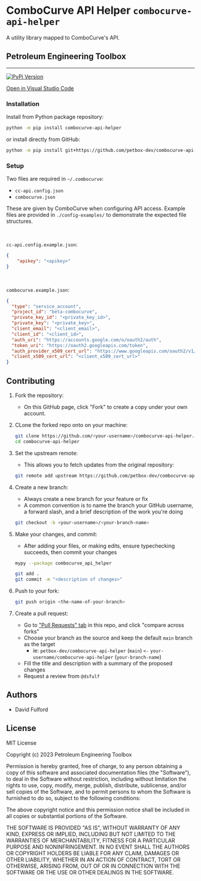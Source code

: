 # ComboCurve API Helper `combocurve-api-helper`

A utility library mapped to ComboCurve's API.

## Petroleum Engineering Toolbox

---

 [![PyPi Version](https://img.shields.io/pypi/v/combocurve-api-helper.svg "PyPi Version")](https://github.com/petbox-dev/combocurve-api-helper)

 [Open in Visual Studio Code](https://open.vscode.dev/petbox-dev/combocurve-api-helper)

### Installation

Install from Python package repository:

```bash
python -m pip install combocurve-api-helper
```

or install directly from GitHub:

```bash
python -m pip install git+https://github.com/petbox-dev/combocurve-api-helper.git@main
```

### Setup

Two files are required in `~/.combocurve`:

- `cc-api.config.json`  
- `combocurve.json`

These are given by ComboCurve when configuring API access. Example files are provided
in `./config-examples/` to demonstrate the expected file structures.

<br>

`cc-api.config.example.json`:
```json
{
    "apikey": "<apikey>"
}
 ```

<br>

`combocurve.example.json`:
```json
{
  "type": "service_account",
  "project_id": "beta-combocurve",
  "private_key_id": "<private_key_id>",
  "private_key": "<private_key>",
  "client_email": "<client_email>",
  "client_id": "<client_id>",
  "auth_uri": "https://accounts.google.com/o/oauth2/auth",
  "token_uri": "https://oauth2.googleapis.com/token",
  "auth_provider_x509_cert_url": "https://www.googleapis.com/oauth2/v1/certs",
  "client_x509_cert_url": "<client_x509_cert_url>"
}

 ```

## Contributing

1. Fork the repository:
    - On this GitHub page, click "Fork" to create a copy under your own account.

2. CLone the forked repo onto on your machine:
    ```sh
    git clone https://github.com/<your-username>/combocurve-api-helper.git
    cd combocurve-api-helper
    ```

3. Set the upstream remote:
    - This allows you to fetch updates from the original repository:

    ```sh
    git remote add upstream https://github.com/petbox-dev/combocurve-api-helper.git
    ```

4. Create a new branch:
    - Always create a new branch for your feature or fix
    - A common convention is to name the branch your GitHub username, a forward slash, and a brief description of the work you're doing

    ```sh
    git checkout -b <your-username>/<your-branch-name>
    ```

5. Make your changes, and commit:
    - After adding your files, or making edits, ensure typechecking succeeds, then commit your changes

    ```sh
    mypy --package combocurve_api_helper

    git add .
    git commit -m "<description of changes>"
    ```

6. Push to your fork:

    ```sh
    git push origin <the-name-of-your-branch>
    ```

7. Create a pull request:

    - Go to ["Pull Requests" tab](https://github.com/petbox-dev/combocurve-api-helper/compare) in this repo, and click "compare across forks"
    - Choose your branch as the source and keep the default `main` branch as the target
        - ie: `petbox-dev/combocurve-api-helper` (`main`) `<-` `your-username/combocurve-api-helper` (`your-branch-name`)
    - Fill the title and description with a summary of the proposed changes
    - Request a review from `@dsfulf`

## Authors

- David Fulford

## License
MIT License

Copyright (c) 2023 Petroleum Engineering Toolbox

Permission is hereby granted, free of charge, to any person obtaining a copy
of this software and associated documentation files (the "Software"), to deal
in the Software without restriction, including without limitation the rights
to use, copy, modify, merge, publish, distribute, sublicense, and/or sell
copies of the Software, and to permit persons to whom the Software is
furnished to do so, subject to the following conditions:

The above copyright notice and this permission notice shall be included in all
copies or substantial portions of the Software.

THE SOFTWARE IS PROVIDED "AS IS", WITHOUT WARRANTY OF ANY KIND, EXPRESS OR
IMPLIED, INCLUDING BUT NOT LIMITED TO THE WARRANTIES OF MERCHANTABILITY,
FITNESS FOR A PARTICULAR PURPOSE AND NONINFRINGEMENT. IN NO EVENT SHALL THE
AUTHORS OR COPYRIGHT HOLDERS BE LIABLE FOR ANY CLAIM, DAMAGES OR OTHER
LIABILITY, WHETHER IN AN ACTION OF CONTRACT, TORT OR OTHERWISE, ARISING FROM,
OUT OF OR IN CONNECTION WITH THE SOFTWARE OR THE USE OR OTHER DEALINGS IN THE
SOFTWARE.
